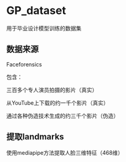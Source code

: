 # GP_dataset

用于毕业设计模型训练的数据集

## 数据来源

Faceforensics

包含：

三百多个专人演员拍摄的影片（真实）

从YouTube上下载的约一千个影片（真实）

通过各种伪造技术生成的约三千个影片（伪造）

## 提取landmarks

使用mediapipe方法提取人脸三维特征（468维）
